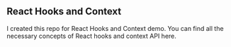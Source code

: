 ## React Hooks and Context

I created this repo for React Hooks and Context demo.
You can find all the necessary concepts of React hooks and context API here.
